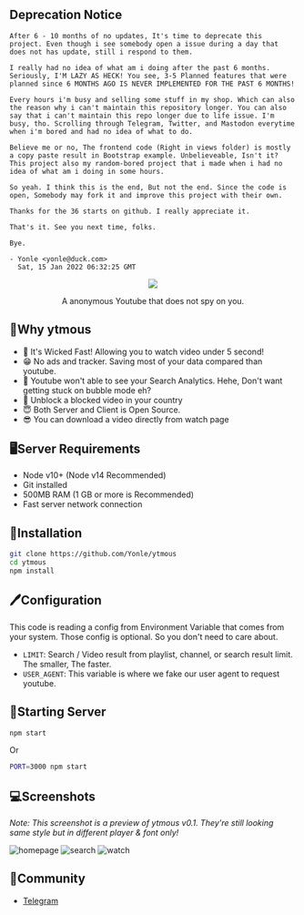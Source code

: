 ## Deprecation Notice
```
After 6 - 10 months of no updates, It's time to deprecate this project. Even though i see somebody open a issue during a day that does not has update, still i respond to them.

I really had no idea of what am i doing after the past 6 months. Seriously, I'M LAZY AS HECK! You see, 3-5 Planned features that were planned since 6 MONTHS AGO IS NEVER IMPLEMENTED FOR THE PAST 6 MONTHS!

Every hours i'm busy and selling some stuff in my shop. Which can also the reason why i can't maintain this repository longer. You can also say that i can't maintain this repo longer due to life issue. I'm busy, tho. Scrolling through Telegram, Twitter, and Mastodon everytime when i'm bored and had no idea of what to do.

Believe me or no, The frontend code (Right in views folder) is mostly a copy paste result in Bootstrap example. Unbelieveable, Isn't it? This project also my random-bored project that i made when i had no idea of what am i doing in some hours.

So yeah. I think this is the end, But not the end. Since the code is open, Somebody may fork it and improve this project with their own.

Thanks for the 36 starts on github. I really appreciate it.

That's it. See you next time, folks.

Bye.

- Yonle <yonle@duck.com>
  Sat, 15 Jan 2022 06:32:25 GMT
```

<div align="center">
	<img src="https://raw.githubusercontent.com/Yonle/ytmous/master/public/banner.png">
	<p>A anonymous Youtube that does not spy on you.</p>
</div>

## 📌Why ytmous
- 🚀 It's Wicked Fast! Allowing you to watch video under 5 second!
- 😁 No ads and tracker. Saving most of your data compared than youtube.
- 🍉 Youtube won't able to see your Search Analytics. Hehe, Don't want getting stuck on bubble mode eh?
- 🍡 Unblock a blocked video in your country
- 😇 Both Server and Client is Open Source.
- 😎 You can download a video directly from watch page

## 🖥Server Requirements
- Node v10+ (Node v14 Recommended)
- Git installed
- 500MB RAM (1 GB or more is Recommended)
- Fast server network connection

## 🎁Installation
```bash
git clone https://github.com/Yonle/ytmous
cd ytmous
npm install
```

## 🖊Configuration
This code is reading a config from Environment Variable that comes from your system. Those config is optional. So you don't need to care about.
- `LIMIT`: Search / Video result from playlist, channel, or search result limit. The smaller, The faster.
- `USER_AGENT`: This variable is where we fake our user agent to request youtube.

## 📡Starting Server
```bash
npm start
```
Or
```bash
PORT=3000 npm start
```

## 💻Screenshots
*Note: This screenshot is a preview of ytmous v0.1. They're still looking same style but in different player & font only!*

![homepage](https://raw.githubusercontent.com/Yonle/ytmous/master/Screenshots/homepage.png)
![search](https://raw.githubusercontent.com/Yonle/ytmous/master/Screenshots/search.png)
![watch](https://raw.githubusercontent.com/Yonle/ytmous/master/Screenshots/watch.png)

## 📠Community
- [Telegram](https://t.me/yonlecoder)
